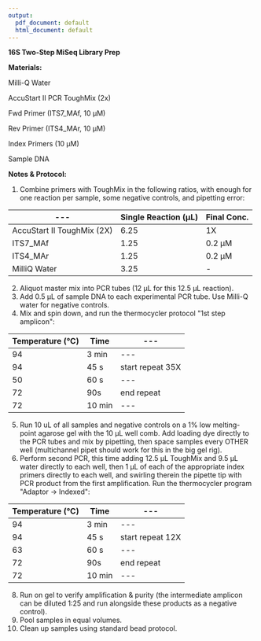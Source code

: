 ```yaml
---
output:
  pdf_document: default
  html_document: default
---
```


**16S Two-Step MiSeq Library Prep**

**Materials:**

Milli-Q Water

AccuStart II PCR ToughMix (2x)

Fwd Primer (ITS7_MAf, 10 &micro;M)

Rev Primer (ITS4_MAr, 10 &micro;M)

Index Primers (10 &micro;M)

Sample DNA

**Notes & Protocol:**

1.  Combine primers with ToughMix in the following ratios, with enough for one reaction per sample, some negative controls, and pipetting error:

| ---                        | Single Reaction (&micro;L) | Final Conc. |
|----------------------------|------------------------|-------------|
| AccuStart II ToughMix (2X) | 6.25                   | 1X          |
| ITS7_MAf                   | 1.25                   | 0.2 &micro;M    |
| ITS4_MAr                   | 1.25                   | 0.2 &micro;M    |
| MilliQ Water               | 3.25                   | \-          |

2.  Aliquot master mix into PCR tubes (12 &micro;L for this 12.5 &micro;L reaction).
3.  Add 0.5 &micro;L of sample DNA to each experimental PCR tube. Use Milli-Q water for negative controls.
4.  Mix and spin down, and run the thermocycler protocol "1st step amplicon":

| Temperature (°C) | Time   | ---              |
|------------------|--------|------------------|
| 94               | 3 min | ---              |
| 94               | 45 s   | start repeat 35X |
| 50               | 60 s   | ---              |
| 72               | 90s    | end repeat       |
| 72               | 10 min | ---              |

5.  Run 10 uL of all samples and negative controls on a 1% low melting-point agarose gel with the 10 &micro;L well comb. Add loading dye directly to the PCR tubes and mix by pipetting, then space samples every OTHER well (multichannel pipet should work for this in the big gel rig).
6.  Perform second PCR, this time adding 12.5 &micro;L ToughMix and 9.5 &micro;L water directly to each well, then 1 &micro;L of each of the appropriate index primers directly to each well, and swirling therein the pipette tip with PCR product from the first amplification. Run the thermocycler program "Adaptor \-\> Indexed":

| Temperature (°C) | Time   | ---              |
|------------------|--------|------------------|
| 94               | 3 min | ---              |
| 94               | 45 s   | start repeat 12X |
| 63               | 60 s   | ---              |
| 72               | 90s    | end repeat       |
| 72               | 10 min | ---              |

8.  Run on gel to verify amplification & purity (the intermediate amplicon can be diluted 1:25 and run alongside these products as a negative control).
9.  Pool samples in equal volumes.
10. Clean up samples using standard bead protocol.
